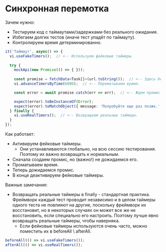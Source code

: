 # Синхронная перемотка

Зачем нужно:

* Тестируем код с таймаутами/задержками без реального ожидания.
* Избегаем долгих тестов (иначе тест упадёт по таймауту).
* Контролируем время детерминированно.

```typescript
it('Таймаут', async() => {
  vi.useFakeTimers();  // <-- Используем фейковые таймеры.
  
  try {
    mockApi(new Promise(() => { }));
  
    const promise = fetchData<Task[]>(url.toString());  // <-- Здесь без await.
    vi.advanceTimersByTime(6000);  // <-- Перематываем время.

    const error = await promise.catch(err => err);  // <-- Ждем промис после перемотки.

    expect(error).toBeInstanceOf(Error);
    expect(error).toMatchObject({ message: 'Попробуйте еще раз позже.' });
  } finally {
    vi.useRealTimers();  // <-- Возвращаем реальные таймеры.
  }
});
```

Как работает:

* Активируем фейковые таймеры.
  * Они устанавливаются глобально, на всю сессию тестирования. Поэтому их важно возвращать к нормальным.
* Сначала создаем промис, но (важно!) не дожидаемся его.
* Проматываем время.
* Теперь дожидаемся промис.
* В конце деактивируем фейковые таймеры.

Важные замечания:

* Возвращать реальные таймеры в finally - стандартная практика. Фреймворк каждый тест проводит независимо и в целом таймеры одного теста не повлияют на другие, поскольку фреймворк их восстановит, но в некоторых случаях он может все же не восстановить, если специально его настроить. Поэтому лучше явно возвращать реальные таймеры, чтобы наверняка.
  * Если фейковые таймеры используются очень часто, можно поместить их в beforeAll \ afterAll.

```typescript
beforeAll(() => vi.useFakeTimers());
afterAll(() => vi.useRealTimers());
```


